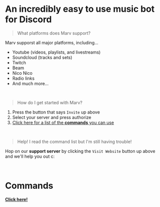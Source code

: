 # An incredibly easy to use music bot for Discord

> What platforms does Marv support?

Marv supporst all major platforms, including...
- Youtube (videos, playlists, and livestreams)
- Soundcloud (tracks and sets)
- Twitch
- Beam
- Nico Nico
- Radio links
- And much more...

<br>

> How do I get started with Marv?

1) Press the button that says `Invite` up above<br>
2) Select your server and press authorize<br>
3) [Click here for a list of the **commands** you can use](/marv/commands)

<br>

> Help! I read the command list but I'm still having trouble!

Hop on our **support server** by clicking the `Visit Website` button up above and we'll help you out c:

<br>

# Commands

[**Click here!**](/marv/commands)
